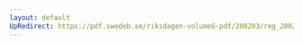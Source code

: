 ```yaml
---
layout: default
UpRedirect: https://pdf.swedeb.se/riksdagen-volumeG-pdf/200203/reg_200203/reg_200203_0181.pdf
---
```

